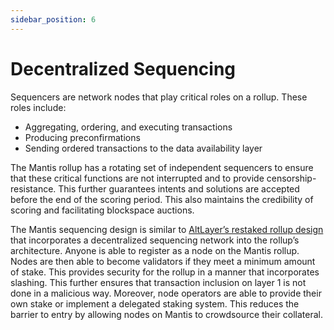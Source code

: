 ```yaml
---
sidebar_position: 6
---
```

# Decentralized Sequencing

Sequencers are network nodes that play critical roles on a rollup. These roles include:

- Aggregating, ordering, and executing transactions
- Producing preconfirmations
- Sending ordered transactions to the data availability layer

The Mantis rollup has a rotating set of independent sequencers to ensure that these critical functions are not interrupted and to provide censorship-resistance. This further guarantees intents and solutions are accepted before the end of the scoring period. This also maintains the credibility of scoring and facilitating blockspace auctions.

The Mantis sequencing design is similar to [AltLayer’s restaked rollup design](https://docs.altlayer.io/altlayer-documentation) that incorporates a decentralized sequencing network into the rollup’s architecture. Anyone is able to register as a node on the Mantis rollup. Nodes are then able to become validators if they meet a minimum amount of stake. This provides security for the rollup in a manner that incorporates slashing. This further ensures that transaction inclusion on layer 1 is not done in a malicious way. Moreover, node operators are able to provide their own stake or implement a delegated staking system. This reduces the barrier to entry by allowing nodes on Mantis to crowdsource their collateral.
